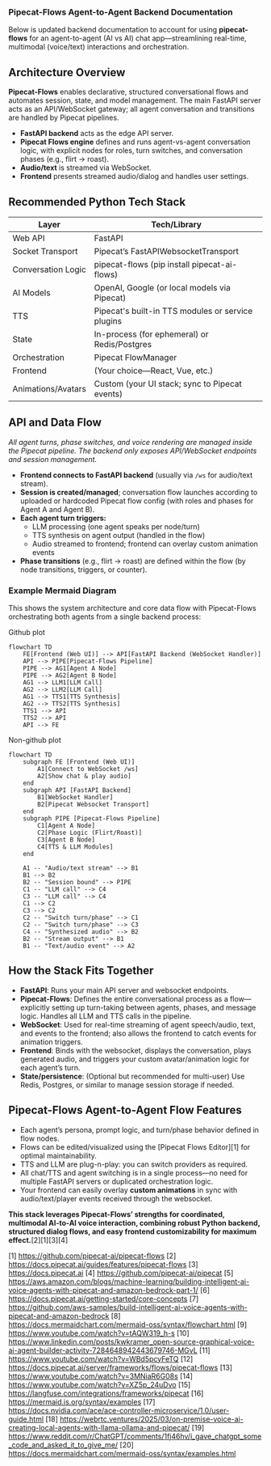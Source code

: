 ### Pipecat-Flows Agent-to-Agent Backend Documentation

Below is updated backend documentation to account for using **pipecat-flows** for an agent-to-agent (AI vs AI) chat app—streamlining real-time, multimodal (voice/text) interactions and orchestration.

## Architecture Overview

**Pipecat-Flows** enables declarative, structured conversational flows and automates session, state, and model management. The main FastAPI server acts as an API/WebSocket gateway; all agent conversation and transitions are handled by Pipecat pipelines.

- **FastAPI backend** acts as the edge API server.
- **Pipecat Flows engine** defines and runs agent-vs-agent conversation logic, with explicit nodes for roles, turn switches, and conversation phases (e.g., flirt → roast).
- **Audio/text** is streamed via WebSocket.
- **Frontend** presents streamed audio/dialog and handles user settings.

## Recommended Python Tech Stack

| Layer               | Tech/Library                                      |
|---------------------|---------------------------------------------------|
| Web API             | FastAPI                                           |
| Socket Transport    | Pipecat’s FastAPIWebsocketTransport               |
| Conversation Logic  | pipecat-flows (pip install pipecat-ai-flows)      |
| AI Models           | OpenAI, Google (or local models via Pipecat)      |
| TTS                 | Pipecat's built-in TTS modules or service plugins |
| State               | In-process (for ephemeral) or Redis/Postgres      |
| Orchestration       | Pipecat FlowManager                               |
| Frontend            | (Your choice—React, Vue, etc.)                    |
| Animations/Avatars  | Custom (your UI stack; sync to Pipecat events)    |

## API and Data Flow

*All agent turns, phase switches, and voice rendering are managed inside the Pipecat pipeline. The backend only exposes API/WebSocket endpoints and session management.*

- **Frontend connects to FastAPI backend** (usually via `/ws` for audio/text stream).
- **Session is created/managed**; conversation flow launches according to uploaded or hardcoded Pipecat flow config (with roles and phases for Agent A and Agent B).
- **Each agent turn triggers:**
  - LLM processing (one agent speaks per node/turn)
  - TTS synthesis on agent output (handled in the flow)
  - Audio streamed to frontend; frontend can overlay custom animation events
- **Phase transitions** (e.g., flirt → roast) are defined within the flow (by node transitions, triggers, or counter).

### Example Mermaid Diagram

This shows the system architecture and core data flow with Pipecat-Flows orchestrating both agents from a single backend process:

Github plot

```mermaid
flowchart TD
    FE[Frontend (Web UI)] --> API[FastAPI Backend (WebSocket Handler)]
    API --> PIPE[Pipecat-Flows Pipeline]
    PIPE --> AG1[Agent A Node]
    PIPE --> AG2[Agent B Node]
    AG1 --> LLM1[LLM Call]
    AG2 --> LLM2[LLM Call]
    AG1 --> TTS1[TTS Synthesis]
    AG2 --> TTS2[TTS Synthesis]
    TTS1 --> API
    TTS2 --> API
    API --> FE
```

Non-github plot
```mermaid
flowchart TD
    subgraph FE [Frontend (Web UI)]
        A1[Connect to WebSocket /ws]
        A2[Show chat & play audio]
    end
    subgraph API [FastAPI Backend]
        B1[WebSocket Handler]
        B2[Pipecat Websocket Transport]
    end
    subgraph PIPE [Pipecat-Flows Pipeline]
        C1[Agent A Node]
        C2[Phase Logic (Flirt/Roast)]
        C3[Agent B Node]
        C4[TTS & LLM Modules]
    end

    A1 -- "Audio/text stream" --> B1
    B1 --> B2
    B2 -- "Session bound" --> PIPE
    C1 -- "LLM call" --> C4
    C3 -- "LLM call" --> C4
    C1 --> C2
    C3 --> C2
    C2 -- "Switch turn/phase" --> C1
    C2 -- "Switch turn/phase" --> C3
    C4 -- "Synthesized audio" --> B2
    B2 -- "Stream output" --> B1
    B1 -- "Text/audio event" --> A2
```

## How the Stack Fits Together

- **FastAPI**: Runs your main API server and websocket endpoints.
- **Pipecat-Flows**: Defines the entire conversational process as a flow—explicitly setting up turn-taking between agents, phases, and message logic. Handles all LLM and TTS calls in the pipeline.
- **WebSocket**: Used for real-time streaming of agent speech/audio, text, and events to the frontend; also allows the frontend to catch events for animation triggers.
- **Frontend**: Binds with the websocket, displays the conversation, plays generated audio, and triggers your custom avatar/animation logic for each agent’s turn.
- **State/persistence**: (Optional but recommended for multi-user) Use Redis, Postgres, or similar to manage session storage if needed.

## Pipecat-Flows Agent-to-Agent Flow Features

- Each agent’s persona, prompt logic, and turn/phase behavior defined in flow nodes.
- Flows can be edited/visualized using the [Pipecat Flows Editor][1] for optimal maintainability.
- TTS and LLM are plug-n-play: you can switch providers as required.
- All chat/TTS and agent switching is in a single process—no need for multiple FastAPI servers or duplicated orchestration logic.
- Your frontend can easily overlay **custom animations** in sync with audio/text/player events received through the websocket.

**This stack leverages Pipecat-Flows’ strengths for coordinated, multimodal AI-to-AI voice interaction, combining robust Python backend, structured dialog flows, and easy frontend customizability for maximum effect.**[2][1][3][4]

[1] https://github.com/pipecat-ai/pipecat-flows
[2] https://docs.pipecat.ai/guides/features/pipecat-flows
[3] https://docs.pipecat.ai
[4] https://github.com/pipecat-ai/pipecat
[5] https://aws.amazon.com/blogs/machine-learning/building-intelligent-ai-voice-agents-with-pipecat-and-amazon-bedrock-part-1/
[6] https://docs.pipecat.ai/getting-started/core-concepts
[7] https://github.com/aws-samples/build-intelligent-ai-voice-agents-with-pipecat-and-amazon-bedrock
[8] https://docs.mermaidchart.com/mermaid-oss/syntax/flowchart.html
[9] https://www.youtube.com/watch?v=tAQW319_h-s
[10] https://www.linkedin.com/posts/kwkramer_open-source-graphical-voice-ai-agent-builder-activity-7284648942443679746-MGvL
[11] https://www.youtube.com/watch?v=WBd5pcyFeTQ
[12] https://docs.pipecat.ai/server/frameworks/flows/pipecat-flows
[13] https://www.youtube.com/watch?v=3MNiaR6G08s
[14] https://www.youtube.com/watch?v=XZ5p_24uDvo
[15] https://langfuse.com/integrations/frameworks/pipecat
[16] https://mermaid.js.org/syntax/examples
[17] https://docs.nvidia.com/ace/ace-controller-microservice/1.0/user-guide.html
[18] https://webrtc.ventures/2025/03/on-premise-voice-ai-creating-local-agents-with-llama-ollama-and-pipecat/
[19] https://www.reddit.com/r/ChatGPT/comments/1fj46hv/i_gave_chatgpt_some_code_and_asked_it_to_give_me/
[20] https://docs.mermaidchart.com/mermaid-oss/syntax/examples.html
